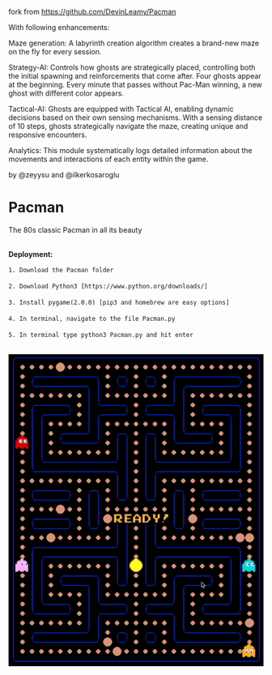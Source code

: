fork from https://github.com/DevinLeamy/Pacman

With following enhancements:

Maze generation: A labyrinth creation algorithm creates a brand-new maze on the fly for every session.

Strategy-AI: Controls how ghosts are strategically placed, controlling both the initial spawning and reinforcements that come after. Four ghosts appear at the beginning. Every minute that passes without Pac-Man winning, a new ghost with different color appears.

Tactical-AI: Ghosts are equipped with Tactical AI, enabling dynamic decisions based on their own sensing mechanisms. With a sensing distance of 10 steps, ghosts strategically navigate the maze, creating unique and responsive encounters. 

Analytics: This module systematically logs detailed information about the movements and interactions of each entity within the game. 

by @zeyysu and @ilkerkosaroglu
# Pacman
The 80s classic Pacman in all its beauty <br/> <br/>
<!-- <img src="Pacman/Media/menu.png" alt="Pacman Menu Screen" width="400"/> -->

**Deployment:**
<br/>

    1. Download the Pacman folder
    
    2. Download Python3 [https://www.python.org/downloads/]
    
    3. Install pygame(2.0.0) [pip3 and homebrew are easy options]
    
    4. In terminal, navigate to the file Pacman.py
    
    5. In terminal type python3 Pacman.py and hit enter
<br/>

<img src ="Pacman/Media/newgameplay.gif" alt="Pacman Gameplay" width="600"/>
